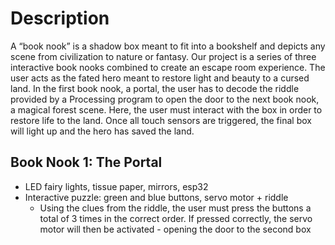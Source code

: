# Description
A “book nook” is a shadow box meant to fit into a bookshelf and depicts any scene from civilization to nature or fantasy. Our project is a series of three interactive book nooks combined to create an escape room experience. The user acts as the fated hero meant to restore light and beauty to a cursed land. In the first book nook, a portal, the user has to decode the riddle provided by a Processing program to open the door to the next book nook, a magical forest scene. Here, the user must interact with the box in order to restore life to the land. Once all touch sensors are triggered, the final box will light up and the hero has saved the land.

## Book Nook 1: The Portal
- LED fairy lights, tissue paper, mirrors, esp32
- Interactive puzzle: green and blue buttons, servo motor + riddle
    - Using the clues from the riddle, the user must press the buttons a total of 3 times in the correct order. If pressed correctly, the servo motor will then be activated - opening the door to the second box
